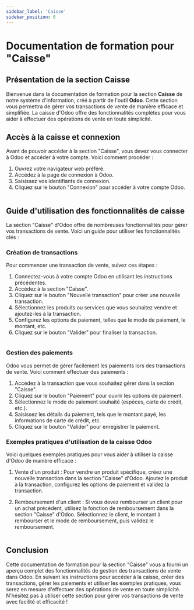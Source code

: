 ```yaml
---
sidebar_label: 'Caisse'
sidebar_position: 6
---
```


# Documentation de formation pour "Caisse"

## Présentation de la section Caisse
Bienvenue dans la documentation de formation pour la section **Caisse** de notre système d'information, créé à partir de l'outil **Odoo**. Cette section vous permettra de gérer vos transactions de vente de manière efficace et simplifiée. La caisse d'Odoo offre des fonctionnalités complètes pour vous aider à effectuer des opérations de vente en toute simplicité.

## Accès à la caisse et connexion
Avant de pouvoir accéder à la section "Caisse", vous devez vous connecter à Odoo et accéder à votre compte. Voici comment procéder :

1. Ouvrez votre navigateur web préféré.
2. Accédez à la page de connexion à Odoo.
3. Saisissez vos identifiants de connexion.
4. Cliquez sur le bouton "Connexion" pour accéder à votre compte Odoo.

<!--![Page de connexion Odoo](/images/odoo-page-connexion.png)-->
<div align="center">
    <img src="" alt="" />
</div>

## Guide d'utilisation des fonctionnalités de caisse
La section "Caisse" d'Odoo offre de nombreuses fonctionnalités pour gérer vos transactions de vente. Voici un guide pour utiliser les fonctionnalités clés :

### Création de transactions
Pour commencer une transaction de vente, suivez ces étapes :

1. Connectez-vous à votre compte Odoo en utilisant les instructions précédentes.
2. Accédez à la section "Caisse".
3. Cliquez sur le bouton "Nouvelle transaction" pour créer une nouvelle transaction.
4. Sélectionnez les produits ou services que vous souhaitez vendre et ajoutez-les à la transaction.
5. Configurez les options de paiement, telles que le mode de paiement, le montant, etc.
6. Cliquez sur le bouton "Valider" pour finaliser la transaction.

<!--![Création de transactions Odoo](/images/odoo-creation-transaction.png)-->
<div align="center">
    <img src="" alt="" />
</div>

### Gestion des paiements
Odoo vous permet de gérer facilement les paiements lors des transactions de vente. Voici comment effectuer des paiements :

1. Accédez à la transaction que vous souhaitez gérer dans la section "Caisse".
2. Cliquez sur le bouton "Paiement" pour ouvrir les options de paiement.
3. Sélectionnez le mode de paiement souhaité (espèces, carte de crédit, etc.).
4. Saisissez les détails du paiement, tels que le montant payé, les informations de carte de crédit, etc.
5. Cliquez sur le bouton "Valider" pour enregistrer le paiement.

### Exemples pratiques d'utilisation de la caisse Odoo
Voici quelques exemples pratiques pour vous aider à utiliser la caisse d'Odoo de manière efficace :

1. Vente d'un produit : Pour vendre un produit spécifique, créez une nouvelle transaction dans la section "Caisse" d'Odoo. Ajoutez le produit à la transaction, configurez les options de paiement et validez la transaction.

2. Remboursement d'un client : Si vous devez rembourser un client pour un achat précédent, utilisez la fonction de remboursement dans la section "Caisse" d'Odoo. Sélectionnez le client, le montant à rembourser et le mode de remboursement, puis validez le remboursement.

<!--![Exemple d'utilisation de la caisse Odoo](/images/odoo-exemples-utilisation.png)-->
<div align="center">
    <img src="" alt="" />
</div>

## Conclusion
Cette documentation de formation pour la section "Caisse" vous a fourni un aperçu complet des fonctionnalités de gestion des transactions de vente dans Odoo. En suivant les instructions pour accéder à la caisse, créer des transactions, gérer les paiements et utiliser les exemples pratiques, vous serez en mesure d'effectuer des opérations de vente en toute simplicité. N'hésitez pas à utiliser cette section pour gérer vos transactions de vente avec facilité et efficacité !
